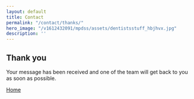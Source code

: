 ```yaml
---
layout: default
title: Contact
permalink: "/contact/thanks/"
hero_image: "/v1612432091/mpdss/assets/dentistsstuff_hbjhvx.jpg"
description: ''
---
```


<section style="height:100vh;">
  <div class="container">
    <div class="row d-flex justify-content-center">
      <div class="col">
        <h2 class="mt-5">Thank you</h2>
        <p>Your message has been received and one of the team will get back to you as soon as possible.</p>
        <a href="../" class="btn btn-primary btn-rounded">Home</a>
      </div>
    </div>
  </div>
</section>
